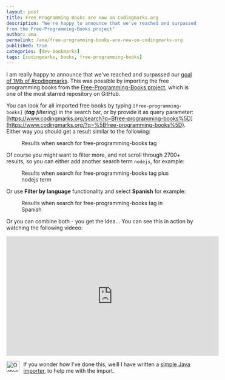 ```yaml
---
layout: post
title: Free Programming Books are now on Codingmarks.org
description: "We're happy to announce that we've reached and surpassed our goal of 1 Mb #codingmarks, by importing the books 
from the Free-Programming-Books project"
author: ama
permalink: /ama/free-programming-books-are-now-on-codingmarks-org
published: true
categories: [dev-bookmarks]
tags: [codingmarks, books, free-programming-books]
---
```


I am really happy to announce that we've reached and surpassed our [goal of 1Mb of #codingmarks](https://www.youtube.com/watch?v=bj22xbE5ZiY&feature=youtu.be).
This was possible by importing the free programming books from the [Free-Programming-Books project](https://github.com/EbookFoundation/free-programming-books), which is one 
 of the most starred repository on GitHub. 
 
 You can look for all imported free books by typing `[free-programming-books]` (_**tag** filtering_) in the search bar, or by provide it as query parameter:
  [https://www.codingmarks.org/search?q=Bfree-programming-books%5D](https://www.codingmarks.org/?q=%5Bfree-programming-books%5D).
  Either way you should get a result similar to the following:
  
  <figure>
  	<img src="http://www.codepedia.org/images/posts/free-programming-books/search-results.png" alt="">
  	<figcaption>Results when search for free-programming-books tag </figcaption>
  </figure>

<!--more--> 
 
 Of course you might want to filter more, and not scroll through 2700+ results, so you can either  add another search term `nodejs`, for example:
 
   <figure>
   	<img src="http://www.codepedia.org/images/posts/free-programming-books/search-results-nodejs.png" alt="">
   	<figcaption>Results when search for free-programming-books tag plus nodejs term</figcaption>
   </figure>
 
 Or use **Filter by language** functionality and select **Spanish** for example:
 
   <figure>
   	<img src="http://www.codepedia.org/images/posts/free-programming-books/search-results-spanish.png" alt="">
   	<figcaption>Results when search for free-programming-books tag in Spanish</figcaption>
   </figure>
 
 Or you can combine both - you get the idea... You can see this in action by watching the following videeo:
 <iframe width="560" height="315" src="https://www.youtube.com/embed/CLj1Iv3LQZk" frameborder="0" allowfullscreen></iframe>
 
 <p class="note_normal">
    <img style="float: left; width: 35px; height: 29px; margin-right: 10px;" src="{{site.url}}/wp-content/uploads/2015/06/Octocat-smaller.png" alt="Octocat" />
     If you wonder how I've done this, weill I have written a <a href="https://github.com/CodepediaOrg/bookmarks-free-programming-books-importer" target="_blank">simple Java importer</a>,
     to help me with the import.
 </p>  
